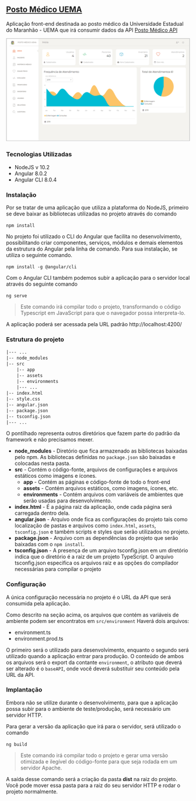 ## [Posto Médico UEMA](http://www.postomedico.ga)
Aplicação front-end destinada ao posto médico da Universidade Estadual do Maranhão - UEMA que irá consumir dados da API [Posto Médico API](https://github.com/alexilallas/API-RESTful-com-Laravel)

![Posto Médico](src/assets/img/Postomedico-readme.png)

### Tecnologias Utilizadas

* NodeJS v 10.2
* Angular 8.0.2
* Angular CLI 8.0.4

### Instalação

Por se tratar de uma aplicação que utiliza a plataforma do NodeJS, primeiro se deve baixar as bibliotecas utilizadas no projeto através do comando

 `npm install`
 
No projeto foi utilizado o CLI do Angular que facilita no desenvolvimento, possibilitando criar componentes, serviços, módulos e demais elementos da estrutura do Angular pela linha de comando.
Para sua instalação, se utiliza o seguinte comando.

`npm install -g @angular/cli`

Com o Angular CLI também podemos subir a aplicação para o servidor local através do seguinte comando

`ng serve`
> Este comando irá compilar todo o projeto, transformando o código Typescript em JavaScript para que o navegador possa interpreta-lo.

A aplicação poderá ser acessada pela URL padrão
 http://localhost:4200/

### Estrutura do projeto

````
|--- ...
|-- node_modules
|-- src
	|-- app
	|-- assets
	|-- environments
	|--- ...
|-- index.html
|-- style.css
|-- angular.json
|-- package.json
|-- tsconfig.json
|--- ...
````
O pontilhado representa outros diretórios que fazem parte do padrão da framework e não precisamos mexer.
	

 - **node_modules** - Diretório que fica armazenado as bibliotecas baixadas pelo npm. As bibliotecas definidas no `package.json` são baixadas e colocadas nesta pasta.
 - **src** - Contém o código-fonte, arquivos de configurações e arquivos 		estáticos como imagens e ícones.
	 - **app** - Contém as páginas e código-fonte de todo o front-end
	 - **assets** - Contém arquivos estáticos, como imagens, ícones, etc.
	 - **environments** - Contém arquivos com variáveis de ambientes que serão usadas para desenvolvimento.
 - **index.html** - É a página raiz da aplicação, onde cada página será carregada dentro dela.
 - **angular.json** - Arquivo onde fica as configurações do projeto tais como localização de pastas e arquivos como `index.html`, `assets`, `tsconfig.json` e também scripts e styles que serão utilizados no projeto.
 - **package.json** - Arquivo com as dependências do projeto que serão baixadas com o `npm install`.
 - **tsconfig.json** - A presença de um arquivo tsconfig.json em um diretório indica que o diretório é a raiz de um projeto TypeScript. O arquivo tsconfig.json especifica os arquivos raiz e as opções do compilador necessárias para compilar o projeto 

### Configuração

A única configuração necessária no projeto é o URL da API que será consumida pela aplicação.

Como descrito na seção acima, os arquivos que contém as variáveis de ambiente podem ser encontratos em `src/environment`
Haverá dois arquivos:
* environment.ts
* environment.prod.ts

O primeiro será o utilizado para desenvolvimento, enquanto o segundo será utilizado quando a aplicação entrar para produção.
O conteúdo de ambos os arquivos será o export da contante `environment`, o atributo que deverá ser alterado é o `baseAPI`, onde você deverá substituir seu conteúdo pela URL da API.

### Implantação

Embora não se utilize durante o desenvolvimento, para que a aplicação possa subir para o ambiente de teste/produção, será necessário um servidor HTTP.

Para gerar a versão da aplicação que irá para o servidor, será utilizado o comando 

`ng build`
> Este comando irá compilar todo  o projeto e gerar uma versão otimizada e ilegível do código-fonte para que seja rodada em um servidor Apache.

A saída desse comando será a criação da pasta **dist** na raiz do projeto.
Você pode mover essa pasta para a raiz do seu servidor HTTP e rodar o projeto normalmente.
